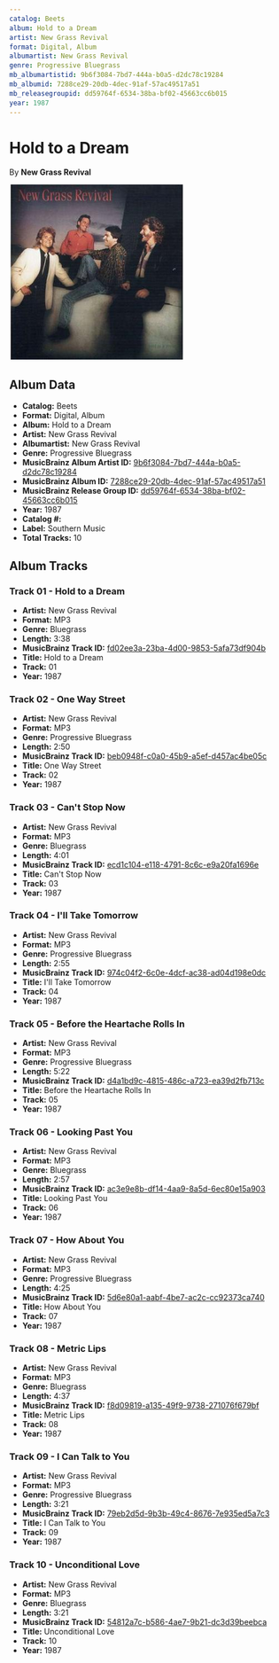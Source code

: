```yaml
---
catalog: Beets
album: Hold to a Dream
artist: New Grass Revival
format: Digital, Album
albumartist: New Grass Revival
genre: Progressive Bluegrass
mb_albumartistid: 9b6f3084-7bd7-444a-b0a5-d2dc78c19284
mb_albumid: 7288ce29-20db-4dec-91af-57ac49517a51
mb_releasegroupid: dd59764f-6534-38ba-bf02-45663cc6b015
year: 1987
---
```


# Hold to a Dream

By **New Grass Revival**

![](../../assets/beetscovers/New_Grass_Revival-Hold_to_a_Dream.jpg)

## Album Data

- **Catalog:** Beets
- **Format:** Digital, Album
- **Album:** Hold to a Dream
- **Artist:** New Grass Revival
- **Albumartist:** New Grass Revival
- **Genre:** Progressive Bluegrass
- **MusicBrainz Album Artist ID:** [9b6f3084-7bd7-444a-b0a5-d2dc78c19284](https://musicbrainz.org/artist/9b6f3084-7bd7-444a-b0a5-d2dc78c19284)
- **MusicBrainz Album ID:** [7288ce29-20db-4dec-91af-57ac49517a51](https://musicbrainz.org/release/7288ce29-20db-4dec-91af-57ac49517a51)
- **MusicBrainz Release Group ID:** [dd59764f-6534-38ba-bf02-45663cc6b015](https://musicbrainz.org/release-group/dd59764f-6534-38ba-bf02-45663cc6b015)
- **Year:** 1987
- **Catalog #:** 
- **Label:** Southern Music
- **Total Tracks:** 10

## Album Tracks

### Track 01 - Hold to a Dream

- **Artist:** New Grass Revival
- **Format:** MP3
- **Genre:** Bluegrass
- **Length:** 3:38
- **MusicBrainz Track ID:** [fd02ee3a-23ba-4d00-9853-5afa73df904b](https://musicbrainz.org/recording/fd02ee3a-23ba-4d00-9853-5afa73df904b)
- **Title:** Hold to a Dream
- **Track:** 01
- **Year:** 1987

### Track 02 - One Way Street

- **Artist:** New Grass Revival
- **Format:** MP3
- **Genre:** Progressive Bluegrass
- **Length:** 2:50
- **MusicBrainz Track ID:** [beb0948f-c0a0-45b9-a5ef-d457ac4be05c](https://musicbrainz.org/recording/beb0948f-c0a0-45b9-a5ef-d457ac4be05c)
- **Title:** One Way Street
- **Track:** 02
- **Year:** 1987

### Track 03 - Can't Stop Now

- **Artist:** New Grass Revival
- **Format:** MP3
- **Genre:** Bluegrass
- **Length:** 4:01
- **MusicBrainz Track ID:** [ecd1c104-e118-4791-8c6c-e9a20fa1696e](https://musicbrainz.org/recording/ecd1c104-e118-4791-8c6c-e9a20fa1696e)
- **Title:** Can't Stop Now
- **Track:** 03
- **Year:** 1987

### Track 04 - I'll Take Tomorrow

- **Artist:** New Grass Revival
- **Format:** MP3
- **Genre:** Progressive Bluegrass
- **Length:** 2:55
- **MusicBrainz Track ID:** [974c04f2-6c0e-4dcf-ac38-ad04d198e0dc](https://musicbrainz.org/recording/974c04f2-6c0e-4dcf-ac38-ad04d198e0dc)
- **Title:** I'll Take Tomorrow
- **Track:** 04
- **Year:** 1987

### Track 05 - Before the Heartache Rolls In

- **Artist:** New Grass Revival
- **Format:** MP3
- **Genre:** Progressive Bluegrass
- **Length:** 5:22
- **MusicBrainz Track ID:** [d4a1bd9c-4815-486c-a723-ea39d2fb713c](https://musicbrainz.org/recording/d4a1bd9c-4815-486c-a723-ea39d2fb713c)
- **Title:** Before the Heartache Rolls In
- **Track:** 05
- **Year:** 1987

### Track 06 - Looking Past You

- **Artist:** New Grass Revival
- **Format:** MP3
- **Genre:** Bluegrass
- **Length:** 2:57
- **MusicBrainz Track ID:** [ac3e9e8b-df14-4aa9-8a5d-6ec80e15a903](https://musicbrainz.org/recording/ac3e9e8b-df14-4aa9-8a5d-6ec80e15a903)
- **Title:** Looking Past You
- **Track:** 06
- **Year:** 1987

### Track 07 - How About You

- **Artist:** New Grass Revival
- **Format:** MP3
- **Genre:** Progressive Bluegrass
- **Length:** 4:25
- **MusicBrainz Track ID:** [5d6e80a1-aabf-4be7-ac2c-cc92373ca740](https://musicbrainz.org/recording/5d6e80a1-aabf-4be7-ac2c-cc92373ca740)
- **Title:** How About You
- **Track:** 07
- **Year:** 1987

### Track 08 - Metric Lips

- **Artist:** New Grass Revival
- **Format:** MP3
- **Genre:** Bluegrass
- **Length:** 4:37
- **MusicBrainz Track ID:** [f8d09819-a135-49f9-9738-271076f679bf](https://musicbrainz.org/recording/f8d09819-a135-49f9-9738-271076f679bf)
- **Title:** Metric Lips
- **Track:** 08
- **Year:** 1987

### Track 09 - I Can Talk to You

- **Artist:** New Grass Revival
- **Format:** MP3
- **Genre:** Progressive Bluegrass
- **Length:** 3:21
- **MusicBrainz Track ID:** [79eb2d5d-9b3b-49c4-8676-7e935ed5a7c3](https://musicbrainz.org/recording/79eb2d5d-9b3b-49c4-8676-7e935ed5a7c3)
- **Title:** I Can Talk to You
- **Track:** 09
- **Year:** 1987

### Track 10 - Unconditional Love

- **Artist:** New Grass Revival
- **Format:** MP3
- **Genre:** Bluegrass
- **Length:** 3:21
- **MusicBrainz Track ID:** [54812a7c-b586-4ae7-9b21-dc3d39beebca](https://musicbrainz.org/recording/54812a7c-b586-4ae7-9b21-dc3d39beebca)
- **Title:** Unconditional Love
- **Track:** 10
- **Year:** 1987

